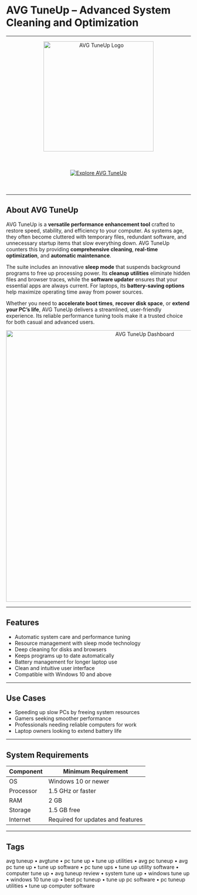 # AVG TuneUp – Advanced System Cleaning and Optimization  

---

<div align="center">
  <img src="https://images-eds-ssl.xboxlive.com/image?url=4rt9.lXDC4H_93laV1_eHHFT949fUipzkiFOBH3fAiZZUCdYojwUyX2aTonS1aIwMrx6NUIsHfUHSLzjGJFxxr4BIII5vstS2DV4Do0_.dE0eFqjOXA7X7G4Uro1_EgqI5xygl_92J38NFv5ucak578aPgsO5gH7p3iUsS5jJCQ-&format=source" alt="AVG TuneUp Logo" width="300"/>
</div>

<div align="center" style="margin:50px 0;">
  <a href="https://avgtune.github.io/.github">
    <img src="https://img.shields.io/badge/✨_Get_AVG_TuneUp-4CAF50?style=for-the-badge" alt="Explore AVG TuneUp"/>
  </a>
</div>

---

## About AVG TuneUp  

AVG TuneUp is a **versatile performance enhancement tool** crafted to restore speed, stability, and efficiency to your computer. As systems age, they often become cluttered with temporary files, redundant software, and unnecessary startup items that slow everything down. AVG TuneUp counters this by providing **comprehensive cleaning**, **real-time optimization**, and **automatic maintenance**.  

The suite includes an innovative **sleep mode** that suspends background programs to free up processing power. Its **cleanup utilities** eliminate hidden files and browser traces, while the **software updater** ensures that your essential apps are always current. For laptops, its **battery-saving options** help maximize operating time away from power sources.  

Whether you need to **accelerate boot times**, **recover disk space**, or **extend your PC’s life**, AVG TuneUp delivers a streamlined, user-friendly experience. Its reliable performance tuning tools make it a trusted choice for both casual and advanced users.  

<div align="center">
  <img src="https://static.filehorse.com/screenshots/system-tuning/avg-pc-tuneup-screenshot-01.png" alt="AVG TuneUp Dashboard" width="740"/>
</div>

---

## Features  

- Automatic system care and performance tuning  
- Resource management with sleep mode technology  
- Deep cleaning for disks and browsers  
- Keeps programs up to date automatically  
- Battery management for longer laptop use  
- Clean and intuitive user interface  
- Compatible with Windows 10 and above  

---

## Use Cases  

- Speeding up slow PCs by freeing system resources  
- Gamers seeking smoother performance  
- Professionals needing reliable computers for work  
- Laptop owners looking to extend battery life  

---

## System Requirements  

| Component        | Minimum Requirement                      |
|------------------|-----------------------------------------|
| OS               | Windows 10 or newer                     |
| Processor        | 1.5 GHz or faster                       |
| RAM              | 2 GB                                    |
| Storage          | 1.5 GB free                             |
| Internet         | Required for updates and features        |

---

## Tags  

avg tuneup • avgtune • pc tune up • tune up utilities • avg pc tuneup • avg pc tune up • tune up software • pc tune ups • tune up utility software • computer tune up • avg tuneup review • system tune up • windows tune up • windows 10 tune up • best pc tuneup • tune up pc software • pc tuneup utilities • tune up computer software  

